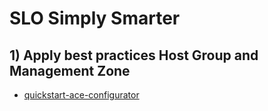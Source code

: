 # SLO Simply Smarter

## 1) Apply best practices Host Group and Management Zone

- [quickstart-ace-configurator](../quickstart-ace-configurator)

